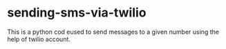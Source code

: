 # sending-sms-via-twilio
This is a python cod eused to send messages to a given number using the help of twilio account.
